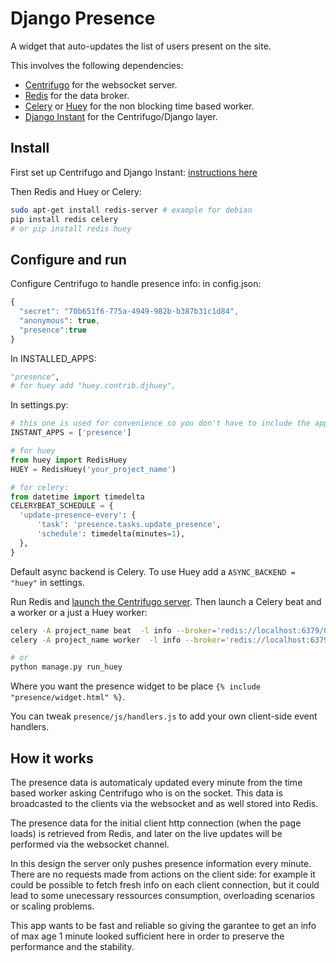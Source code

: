 # Django Presence

A widget that auto-updates the list of users present on the site.

This involves the following dependencies: 

- [Centrifugo](https://github.com/centrifugal/centrifugo/) for the websocket server.
- [Redis](http://redis.io/) for the data broker.
- [Celery](https://github.com/celery/celery) or [Huey](https://github.com/coleifer/huey) for the non blocking time based worker.
- [Django Instant](https://github.com/synw/django-instant) for the Centrifugo/Django layer.

## Install

First set up Centrifugo and Django Instant:
 [instructions here](http://django-instant.readthedocs.io/en/latest/src/install.html)
 
Then Redis and Huey or Celery:

  ```bash
sudo apt-get install redis-server # example for debian
pip install redis celery
# or pip install redis huey
  ```

## Configure and run

Configure Centrifugo to handle presence info: in config.json:

  ```javascript
{
	"secret": "70b651f6-775a-4949-982b-b387b31c1d84",
	"anonymous": true,
	"presence":true
}
  ```

In INSTALLED_APPS:

   ```python
"presence",
# for huey add "huey.contrib.djhuey",
  ```

In settings.py:
  ```python
# this one is used for convenience so you don't have to include the app in the templates by yourself
INSTANT_APPS = ['presence']

# for huey
from huey import RedisHuey
HUEY = RedisHuey('your_project_name')

# for celery:
from datetime import timedelta
CELERYBEAT_SCHEDULE = {
    'update-presence-every': {
        'task': 'presence.tasks.update_presence',
        'schedule': timedelta(minutes=1),
    },
}

  ```
  
Default async backend is Celery. To use Huey add a ``ASYNC_BACKEND = "huey"`` in settings.

Run Redis and [launch the Centrifugo server](http://django-instant.readthedocs.io/en/latest/src/usage.html). 
Then launch a Celery beat and a worker or a just a Huey worker:

  ```bash
celery -A project_name beat  -l info --broker='redis://localhost:6379/0'
celery -A project_name worker  -l info --broker='redis://localhost:6379/0'

# or
python manage.py run_huey
  ``` 

Where you want the presence widget to be place `{% include "presence/widget.html" %}`.

You can tweak ``presence/js/handlers.js`` to add your own client-side event handlers.  

## How it works

The presence data is automaticaly updated every minute from the time based worker asking Centrifugo who is on the socket. 
This data is broadcasted to the clients via the websocket and as well stored into Redis.

The presence data for the initial client http connection (when the page loads) is retrieved from Redis, 
and later on the live updates will be performed via the websocket channel. 

In this design the server only pushes presence information every minute. There are no requests made from actions on the
client side: for example it could be possible to fetch fresh info on each client connection, but it could lead to some
unecessary ressources consumption, overloading scenarios or scaling problems. 

This app wants to be fast and reliable so giving the garantee to get an info of max age 1 minute looked 
sufficient here in order to preserve the performance and the stability.

